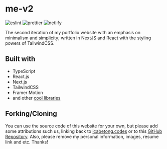 # me-v2
![eslint](https://img.shields.io/badge/eslint-3A33D1?style=for-the-badge&logo=eslint&logoColor=white)
![prettier](https://img.shields.io/badge/prettier-1A2C34?style=for-the-badge&logo=prettier&logoColor=F7BA3E)
![netlify](https://img.shields.io/badge/Netlify-00C7B7?style=for-the-badge&logo=netlify&logoColor=white)

The second iteration of my portfolio website with an emphasis on minimalism and simplicity; written in NextJS and React with the styling powers of TailwindCSS.

## Built with

- TypeScript
- React.js
- Next.js
- TailwindCSS
- Framer Motion
- and other [cool libraries](https://github.com/icabetong/me/blob/main/package.json)

## Forking/Cloning

You can use the source code of this website for your own, but please add some attributions such us, linking back to [icabetong.codes](https://www.icabetong.codes) or to this [GitHub Repository](https://www.github.com/icabetong/me). Also, please remove my personal information, images, resume link and etc. Thanks!
